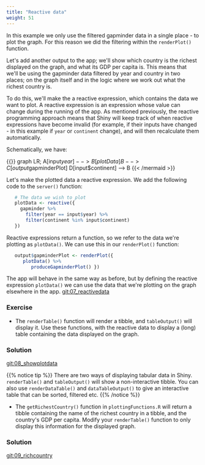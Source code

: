 ```yaml
---
title: "Reactive data"
weight: 51
---
```



In this example we only use the filtered gapminder data in a single place - to plot the graph.   For this reason we did the filtering within the `renderPlot()` function.   

Let's add another output to the app; we'll show which country is the richest displayed on the graph, and what its GDP per capita is. This means that we'll be using the gapminder data filtered by year and country in two places; on the graph itself and in the logic where we work out what the richest country is.   

To do this, we'll make the a reactive expression, which contains the data we want to plot.  A reactive expression is an expression whose value can change during the running of the app.   As mentioned previously, the reactive programming approach means that Shiny will keep track of when reactive expressions have become invalid (for example, if their inputs have changed - in this example if `year` or `continent` change), and will then recalculate them automatically.  

Schematically, we have:

{{<mermaid align="left" >}}
graph LR;
   A[input$year] --> B[plotData]
   B --> C[output$gapminderPlot]
   D[input$continent] --> B
{{< /mermaid >}}

Let's make the plotted data a reactive expression. We add the following code to the `server()` function:


```r
   # The data we wish to plot
   plotData <- reactive({
     gapminder %>% 
       filter(year == input$year) %>% 
       filter(continent %in% input$continent)
   })
```

Reactive expressions return a function, so we refer to the data we're plotting as `plotData()`.  We can use this in our `renderPlot()` function:


```r
   output$gapminderPlot <- renderPlot({
      plotData() %>% 
         produceGapminderPlot() })
```

The app will behave in the same way as before, but by defining the reactive expression `plotData()` we can use the data that we're plotting on the graph elsewhere in the app. [git:07_reactivedata](https://github.com/UoMResearchIT/RSE18-shiny-workshop-materials/commit/b0ed66f0bbe354c7ced39a4a5d5827751b45e64a)

###  Exercise

- The `renderTable()` function will render a tibble, and `tableOutput()` will display it.   Use these functions, with the reactive data to display a (long) table containing the data displayed on the graph.

### Solution

[git:08_showplotdata](https://github.com/UoMResearchIT/RSE18-shiny-workshop-materials/commit/3afa9cf14b8fc63aff0ffc4b6dcdf1972a56493c)


{{% notice tip %}}
There are two ways of displaying tabular data in Shiny.  `renderTable()` and `tableOutput()` will show a non-interactive tibble.  You can also use `renderDataTable()` and `dataTableOutput()` to give an interactive table that can be sorted, filtered etc.
{{% /notice %}}


- The `getRichestCountry()` function in `plottingFunctions.R` will return a tibble containing the name of the richest country in a tibble, and the country's GDP per capita. Modify your `renderTable()` function to only display this information for the displayed graph.

### Solution

[git:09_richcountry](https://github.com/UoMResearchIT/RSE18-shiny-workshop-materials/commit/69738bd7ffb74f020ab7109b8e7d002a370b5080)













